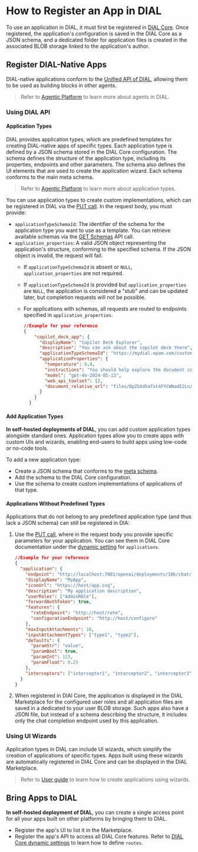 # How to Register an App in DIAL

To use an application in DIAL, it must first be registered in [DIAL Core](https://github.com/epam/ai-dial-core). Once registered, the application's configuration is saved in the DIAL Core as a JSON schema, and a dedicated folder for application files is created in the associated BLOB storage linked to the application's author.

## Register DIAL-Native Apps

DIAL-native applications conform to the  [Unified API of DIAL](https://dialx.ai/dial_api), allowing them to be used as building blocks in other agents.

> Refer to [Agentic Platform](/docs/platform/0.architecture-and-concepts/4.agentic-platform.md) to learn more about agents in DIAL.

### Using DIAL API

#### Application Types

DIAL provides application types, which are predefined templates for creating DIAL-native apps of specific types. Each application type is defined by a JSON schema stored in the DIAL Core configuration. The schema defines the structure of the application type, including its properties, endpoints and other parameters. The schema also defines the UI elements that are used to create the application wizard. Each schema conforms to the main meta schema.

> Refer to [Agentic Platform](/docs/platform/0.architecture-and-concepts/4.agentic-platform.md#application-types) to learn more about application types.

You can use application types to create custom implementations, which can be registered in DIAL via the [PUT call](https://dialx.ai/dial_api#tag/Applications/operation/saveCustomApplication). In the request body, you must provide:

* `applicationTypeSchemaId`: The identifier of the schema for the application type you want to use as a template. You can retrieve available schemas via the [GET Schemas](https://rail-landing.staging.deltixhub.io/dial_api#tag/Applications/operation/listCustomApplicationSchemas) API call.
* `application_properties`: A valid JSON object representing the application's structure, conforming to the specified schema. If the JSON object is invalid, the request will fail.
  - If `applicationTypeSchemaId` is absent or `NULL`, `application_properties` are not required.
  - If `applicationTypeSchemaId` is provided but `application_properties` are `NULL`, the application is considered a "stub" and can be updated later, but completion requests will not be possible.
  - For applications with schemas, all requests are routed to endpoints specified in `application_properties`.

    ```json
    //Example for your reference
    {
        "copilot_deck_app": {
          "displayName": "Copilot Deck Explorer",
          "description": "You can ask about the copilot deck there",
          "applicationTypeSchemaId": "https://mydial.epam.com/custom_application_schemas/quickapps",
          "applicationProperties": {
            "temperature": 0.8,
            "instructions": "You should help explore the document containing the Copilot Deck. You must query the document first to do that. You should answer using only the information in the document. Answer \"I don't know\" if there are any other questions.",
            "model": "gpt-4o-2024-05-13",
            "web_api_toolset": [],
            "document_relative_url": "files/DpZGXdhaTxt4FYCWNadE2Ln/GPT%20Deck.docx"
          }
        }
      }
    ```

#### Add Application Types

**In self-hosted deployments of DIAL**, you can add custom application types alongside standard ones. Application types allow you to create apps with custom UIs and wizards, enabling end-users to build apps using low-code or no-code tools.

To add a new application type:

* Create a JSON schema that conforms to the [meta schema](https://rail-landing.staging.deltixhub.io/dial_api#tag/Applications/operation/getMetaSchemaOfCustomApplicationSchema).
* Add the schema to the DIAL Core configuration.
* Use the schema to create custom implementations of applications of that type.

#### Applications Without Predefined Types

Applications that do not belong to any predefined application type (and thus lack a JSON schema) can still be registered in DIA:

1. Use the [PUT call](https://dialx.ai/dial_api#tag/Applications/operation/saveCustomApplication), where in the request body you provide specific parameters for your application. You can see them in DIAL Core documentation under the [dynamic setting](https://github.com/epam/ai-dial-core?tab=readme-ov-file#dynamic-settings) for `applications`.

    ```json
    //Example for your reference
    {
      "application": {
        "endpoint": "http://localhost:7001/openai/deployments/10k/chat/completions",
        "displayName": "MyApp",
        "iconUrl": "https://host/app.svg",
        "description": "My application description",
        "userRoles": ["AdminROle"],
        "forwardAuthToken": true,
        "features": {
          "rateEndpoint": "http://host/rate",
          "configurationEndpoint": "http://host/configure"
        },
        "maxInputAttachments": 10,
        "inputAttachmentTypes": ["type1", "type2"],
        "defaults": {
          "paramStr": "value",
          "paramBool": true,
          "paramInt": 123,
          "paramFloat": 0.25
        },
        "interceptors": ["interceptor1", "interceptor2", "interceptor3"]
      }
    }
    ```

2. When registered in DIAl Core, the application is displayed in the DIAL Marketplace for the configured user roles and all application files are saved in a dedicated to your user BLOB storage. Such apps also have a JSON file, but instead of a schema describing the structure, it includes only the chat completion endpoint used by this application.

### Using UI Wizards

Application types in DIAL can include UI wizards, which simplify the creation of applications of specific types. Apps built using these wizards are automatically registered in DIAL Core and can be displayed in the DIAL Marketplace.

> Refer to [User guide](/docs/tutorials/0.user-guide.md#applications) to learn how to create applications using wizards.

## Bring Apps to DIAL

**In self-hosted deployment of DIAL**, you can create a single access point for all your apps built on other platforms by bringing them to DIAL. 

* Register the app's UI to list it in the Marketplace.
* Register the app's API to access all DIAL Core features. Refer to [DIAL Core dynamic settings](https://github.com/epam/ai-dial-core?tab=readme-ov-file#dynamic-settings) to learn how to define `routes`.


